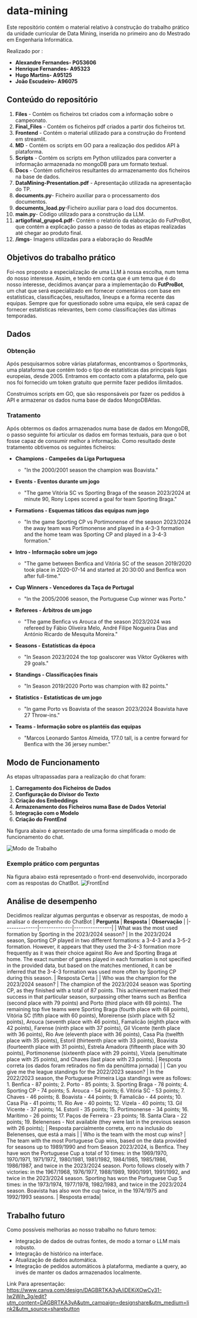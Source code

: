 # data-mining
Este repositório contém o material relativo à construção do trabalho prático da unidade curricular de Data Mining, inserida no primeiro ano do Mestrado em Engenharia Informática.

Realizado por :
  - **Alexandre Fernandes- PG53606**
  - **Henrique Fernandes- A95323**
  - **Hugo Martins- A95125**
  - **João Escudeiro- A96075**


## Conteúdo do repositório
  1. **Files** - Contém os ficheiros txt criados com a informação sobre o campeonato.
  2. **Final_Files** - Contém os ficheiros pdf criados a partir dos ficheiros txt.
  3. **Frontend** - Contém o material utilizado para a construção do Frontend em streamlit.
  4. **MD** - Contém os scripts em GO para a realização dos pedidos API à plataforma.
  5. **Scripts** - Contém os scripts em Python utilizados para converter a informação armazenada no mongoDB para um formato textual.
  6. **Docs** - Contém osficheiros resultantes do armazenamento dos ficheiros na base de dados.
  7. **DataMining-Presentation.pdf** - Apresentação utilizada na apresentação do TP.
  8. **documents.py**- Ficheiro auxiliar para o processamento dos documentos.
  9. **documents_load.py**-Ficheiro auxiliar para o load dos documentos.
  10. **main.py**- Código utilizado para a construção da LLM.
  11. **artigofinal_grupo4.pdf**- Contém o relatório da elaboração do FutProBot, que contém a explicação passo a passo de todas as etapas realizadas até chegar ao produto final.
  12. **/imgs**- Imagens utilizadas para a elaboração do ReadMe


## Objetivos do trabalho prático
Foi-nos proposto a especialização de uma LLM à nossa escolha, num tema do nosso interesse. Assim, e tendo em conta que é um tema que é do nosso interesse, decidimos avançar para a implementação do **FutProBot**, um chat que será especializado em fornecer  comentários com base em estatísticas, classificações, resultados, lineups e a forma recente das equipas. Sempre que for questionado sobre uma equipa, ele será capaz de fornecer estatísticas relevantes, bem como classificações das  ́ultimas temporadas.

## Dados
### Obtenção
Após pesquisarmos sobre várias plataformas, encontramos o Sportmonks, uma plataforma que contém todo o tipo de estatísticas das principais ligas europeias, desde 2005. Entramos em contacto com a plataforma, pelo que nos foi fornecido um token gratuito que permite fazer pedidos ilimitados.

Construimos scripts em GO, que são responsáveis por fazer os pedidos à API e armazenar os dados numa base de dados MongoDBAtlas.

### Tratamento
Após obtermos os dados armazenados numa base de dados em MongoDB, o passo seguinte foi articular os dados em formas textuais, para que o bot fosse capaz de consumir melhor a informação.
Como resultado deste tratamento obtivemos os seguintes ficheiros:


- **Champions - Campeões da Liga Portuguesa**
  - "In the 2000/2001 season the champion was Boavista."

- **Events - Eventos durante um jogo**
  - "The game Vitória SC vs Sporting Braga of the season 2023/2024 at minute 90, Rony Lopes scored a goal for team Sporting Braga."

- **Formations - Esquemas táticos das equipas num jogo**
  - "In the game Sporting CP vs Portimonense of the season 2023/2024 the away team was Portimonense and played in a 4-3-3 formation and the home team was Sporting CP and played in a 3-4-3 formation."

- **Intro - Informação sobre um jogo**
  - "The game between Benfica and Vitória SC of the season 2019/2020 took place in 2020-07-14 and started at 20:30:00 and Benfica won after full-time."

- **Cup Winners - Vencedores da Taça de Portugal**
  - "In the 2005/2006 season, the Portuguese Cup winner was Porto."

- **Referees - Árbitros de um jogo**
  - "The game Benfica vs Arouca of the season 2023/2024 was refereed by Fábio Oliveira Melo, André Filipe Nogueira Dias and António Ricardo de Mesquita Moreira."

- **Seasons - Estatísticas da época**
  - "In Season 2023/2024 the top goalscorer was Viktor Gyökeres with 29 goals."

- **Standings - Classificações finais**
  - "In Season 2019/2020 Porto was champion with 82 points."

- **Statistics - Estatísticas de um jogo**
  - "In game Porto vs Boavista of the season 2023/2024 Boavista have 27 Throw-ins."

- **Teams - Informação sobre os plantéis das equipas**
  - "Marcos Leonardo Santos Almeida, 177.0 tall, is a centre forward for Benfica with the 36 jersey number."


## Modo de Funcionamento
As etapas ultrapassadas para a realização do chat foram:
1. **Carregamento dos Ficheiros de Dados**
2. **Configuração do Divisor do Texto**
3. **Criação dos Embeddings**
4. **Armazenamento dos Ficheiros numa Base de Dados Vetorial**
5. **Integração com o Modelo**
6. **Criação do FrontEnd**

Na figura abaixo é apresentado de uma forma simplificada o modo de funcionamento do chat.

![Modo de Trabalho](https://github.com/Shivverz/data-mining/raw/main/imgs/WorkMode.png)

### Exemplo prático com perguntas
Na figura abaixo está representado o front-end desenvolvido, incorporado com as respostas do ChatBot. 
![FrontEnd](https://github.com/Shivverz/data-mining/blob/main/imgs/frontend.png)

## Análise de desempenho
Decidimos realizar algumas perguntas e observar as respostas, de modo a analisar o desempenho do ChatBot
| **Pergunta** | **Resposta** | **Observação** |
|--------------|--------------|----------------|
| What was the most used formation by Sporting in the 2023/2024 season? | In the 2023/2024 season, Sporting CP played in two different formations: a 3-4-3 and a 3-5-2 formation. However, it appears that they used the 3-4-3 formation more frequently as it was their choice against Rio Ave and Sporting Braga at home. The exact number of games played in each formation is not specified in the provided data, but based on the matches mentioned, it can be inferred that the 3-4-3 formation was used more often by Sporting CP during this season. | Resposta Certa |
| Who was the champion for the 2023/2024 season? | The champion of the 2023/2024 season was Sporting CP, as they finished with a total of 87 points. This achievement marked their success in that particular season, surpassing other teams such as Benfica (second place with 79 points) and Porto (third place with 69 points). The remaining top five teams were Sporting Braga (fourth place with 68 points), Vitória SC (fifth place with 60 points), Moreirense (sixth place with 52 points), Arouca (seventh place with 46 points), Famalicão (eighth place with 42 points), Farense (ninth place with 37 points), Gil Vicente (tenth place with 36 points), Rio Ave (eleventh place with 36 points), Casa Pia (twelfth place with 35 points), Estoril (thirteenth place with 33 points), Boavista (fourteenth place with 31 points), Estrela Amadora (fifteenth place with 30 points), Portimonense (sixteenth place with 29 points), Vizela (penultimate place with 25 points), and Chaves (last place with 23 points). | Resposta correta (os dados foram retirados no fim da penúltima jornada) |
| Can you give me the league standings for the 2022/2023 season? | In the 2022/2023 season, the Portuguese Primeira Liga standings were as follows: 1. Benfica - 87 points; 2. Porto - 85 points; 3. Sporting Braga - 78 points; 4. Sporting CP - 74 points; 5. Arouca - 54 points; 6. Vitória SC - 53 points; 7. Chaves - 46 points; 8. Boavista - 44 points; 9. Famalicão - 44 points; 10. Casa Pia - 41 points; 11. Rio Ave - 40 points; 12. Vizela - 40 points; 13. Gil Vicente - 37 points; 14. Estoril - 35 points; 15. Portimonense - 34 points; 16. Marítimo - 26 points; 17. Paços de Ferreira - 23 points; 18. Santa Clara - 22 points; 19. Belenenses - Not available (they were last in the previous season with 26 points); | Resposta parcialmente correta, erro na inclusão do Belenenses, que está a mais |
| Who is the team with the most cup wins? | The team with the most Portuguese Cup wins, based on the data provided for seasons up to 1989/1990 and from Season 2023/2024, is Benfica. They have won the Portuguese Cup a total of 10 times: in the 1969/1970, 1970/1971, 1971/1972, 1980/1981, 1981/1982, 1984/1985, 1985/1986, 1986/1987, and twice in the 2023/2024 season. Porto follows closely with 7 victories: in the 1967/1968, 1976/1977, 1988/1989, 1990/1991, 1991/1992, and twice in the 2023/2024 season. Sporting has won the Portuguese Cup 5 times: in the 1973/1974, 1977/1978, 1982/1983, and twice in the 2023/2024 season. Boavista has also won the cup twice, in the 1974/1975 and 1992/1993 seasons. | Resposta errada|


## Trabalho futuro
Como possíveis melhorias ao nosso trabalho no futuro temos:
  - Integração de dados de outras fontes, de modo a tornar o LLM mais robusto.
  - Integração de histórico na interface.
  - Atualização de dados automática.
  - Integração de pedidos automáticos à plataforma, mediante a query, ao invés de manter os dados armazenados localmente.

Link Para apresentação: https://www.canva.com/design/DAGBRTKA3yA/iDEKjXOwCy31-Iw2Wih_3g/edit?utm_content=DAGBRTKA3yA&utm_campaign=designshare&utm_medium=link2&utm_source=sharebutton
